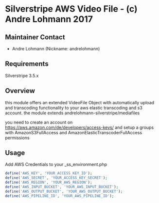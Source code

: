 # Silverstripe AWS Video File - (c) Andre Lohmann 2017

## Maintainer Contact 
  * Andre Lohmann (Nickname: andrelohmann)
    <lohmann dot andre at googlemail dot com>

## Requirements

Silverstripe 3.5.x
 

## Overview
this module offers an extended VideoFile Object with automatically upload and transcoding functionality to your aws elastic transcoding and s3 account.
the module extends andrelohmann-silverstripe/mediafiles

you need to create an account on https://aws.amazon.com/de/developers/access-keys/ and setup a groups with AmazonS3FullAccess and AmazonElasticTranscoderFullAccess permissions

## Usage

Add AWS Credentials to your _ss_environment.php
```PHP
define('AWS_KEY', 'YOUR_ACCESS_KEY_ID');
define('AWS_SECRET', 'YOUR_ACCESS_KEY_SECRET');
define('AWS_REGION', 'YOUR_AWS_REGION');
define('AWS_INPUT_BUCKET', 'YOUR_AWS_INPUT_BUCKET');
define('AWS_OUTPUT_BUCKET', 'YOUR_AWS_OUTPUT_BUCKET');
define('AWS_PIPELINE_ID', 'YOUR_AWS_PIPELINE_ID');
```

